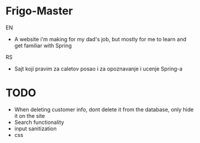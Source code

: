 # Frigo-Master
EN  
  - A website i'm making for my dad's job, but mostly for me to learn and get familiar with Spring  
  
RS  
  - Sajt koji pravim za caletov posao i za opoznavanje i ucenje Spring-a

# TODO  
  - When deleting customer info, dont delete it from the database, only hide it on the site  
  - Search functionality  
  - input sanitization  
  - css  

